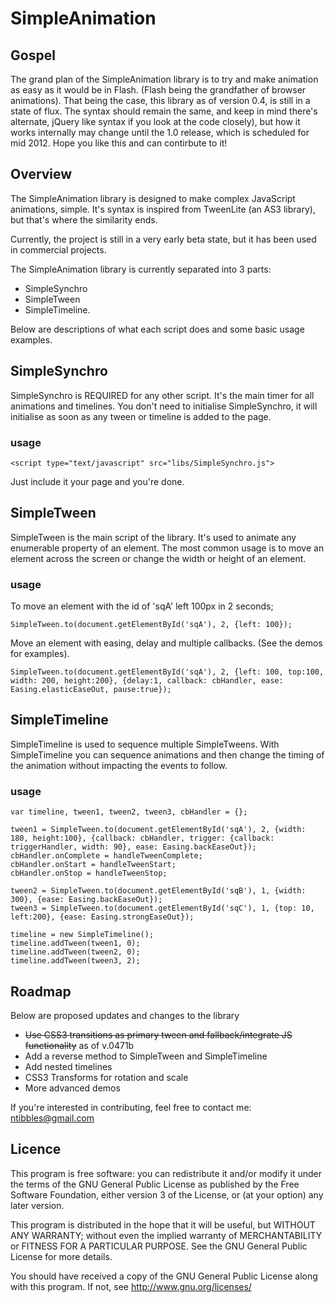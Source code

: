 # SimpleAnimation

## Gospel

The grand plan of the SimpleAnimation library is to try and make animation as easy as it would be in Flash. (Flash being the grandfather of browser animations). That being the case, this library as of version 0.4, is still in a state of flux. The syntax should remain the same, and keep in mind there's alternate, jQuery like syntax if you look at the code closely), but how it works internally may change until the 1.0 release, which is scheduled for mid 2012. Hope you like this and can contirbute to it! 

## Overview

The SimpleAnimation library is designed to make complex JavaScript animations, simple. It's syntax is inspired from TweenLite (an AS3 library), but that's where the similarity ends.

Currently, the project is still in a very early beta state, but it has been used in commercial projects.

The SimpleAnimation library is currently separated into 3 parts:

+ SimpleSynchro
+ SimpleTween 
+ SimpleTimeline. 

Below are descriptions of what each script does and some basic usage examples.

## SimpleSynchro

SimpleSynchro is REQUIRED for any other script. It's the main timer for all animations and timelines. You don't need to initialise SimpleSynchro, it will initialise as soon as any tween or timeline is added to the page.

### usage
	<script type="text/javascript" src="libs/SimpleSynchro.js">

Just include it your page and you're done.

## SimpleTween

SimpleTween is the main script of the library. It's used to animate any enumerable property of an element. The most common usage is to move an element across the screen or change the width or height of an element.

### usage

To move an element with the id of 'sqA' left 100px in 2 seconds;

	SimpleTween.to(document.getElementById('sqA'), 2, {left: 100});

Move an element with easing, delay and multiple callbacks. (See the demos for examples).

	SimpleTween.to(document.getElementById('sqA'), 2, {left: 100, top:100, width: 200, height:200}, {delay:1, callback: cbHandler, ease: Easing.elasticEaseOut, pause:true});

## SimpleTimeline

SimpleTimeline is used to sequence multiple SimpleTweens. With SimpleTimeline you can sequence animations and then change the timing of the animation without impacting the events to follow.

### usage 

	var timeline, tween1, tween2, tween3, cbHandler = {};
			
	tween1 = SimpleTween.to(document.getElementById('sqA'), 2, {width: 180, height:100}, {callback: cbHandler, trigger: {callback: triggerHandler, width: 90}, ease: Easing.backEaseOut});
	cbHandler.onComplete = handleTweenComplete;
	cbHandler.onStart = handleTweenStart;
	cbHandler.onStop = handleTweenStop;
			
	tween2 = SimpleTween.to(document.getElementById('sqB'), 1, {width: 300}, {ease: Easing.backEaseOut});
	tween3 = SimpleTween.to(document.getElementById('sqC'), 1, {top: 10, left:200}, {ease: Easing.strongEaseOut});
			
	timeline = new SimpleTimeline();
	timeline.addTween(tween1, 0);
	timeline.addTween(tween2, 0);
	timeline.addTween(tween3, 2);

## Roadmap

Below are proposed updates and changes to the library

+ ~~Use CSS3 transitions as primary tween and fallback/integrate JS functionality~~ as of v.0471b
+ Add a reverse method to SimpleTween and SimpleTimeline
+ Add nested timelines
+ CSS3 Transforms for rotation and scale
+ More advanced demos

If you're interested in contributing, feel free to contact me: ntibbles@gmail.com

## Licence

This program is free software: you can redistribute it and/or modify 
it under the terms of the GNU General Public License as published by
the Free Software Foundation, either version 3 of the License, or
(at your option) any later version.

This program is distributed in the hope that it will be useful,
but WITHOUT ANY WARRANTY; without even the implied warranty of
MERCHANTABILITY or FITNESS FOR A PARTICULAR PURPOSE.  See the
GNU General Public License for more details.

You should have received a copy of the GNU General Public License
along with this program.  If not, see <http://www.gnu.org/licenses/>
